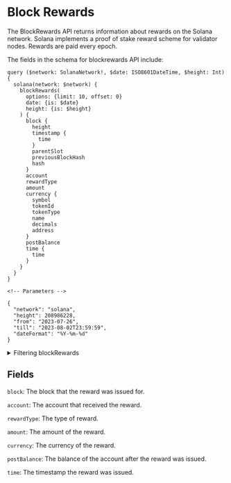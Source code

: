 # Block Rewards

The BlockRewards API returns information about rewards on the Solana network. Solana implements a proof of stake reward scheme for validator nodes. Rewards are paid every epoch.

The fields in the schema for blockrewards API include: 

```
query ($network: SolanaNetwork!, $date: ISO8601DateTime, $height: Int) {
  solana(network: $network) {
    blockRewards(
      options: {limit: 10, offset: 0}
      date: {is: $date}
      height: {is: $height}
    ) {
      block {
        height
        timestamp {
          time
        }
        parentSlot
        previousBlockHash
        hash
      }
      account
      rewardType
      amount
      currency {
        symbol
        tokenId
        tokenType
        name
        decimals
        address
      }
      postBalance
      time {
        time
      }
    }
  }
}

<!-- Parameters -->

{
  "network": "solana",
  "height": 208986228,
  "from": "2023-07-26",
  "till": "2023-08-02T23:59:59",
  "dateFormat": "%Y-%m-%d"
}
```
<details><summary>Filtering blockRewards</summary></details>


## Fields

`block`: The block that the reward was issued for.

`account`: The account that received the reward.

`rewardType`: The type of reward.

`amount`: The amount of the reward.

`currency`: The currency of the reward.

`postBalance`: The balance of the account after the reward was issued.

`time`: The timestamp the reward was issued.